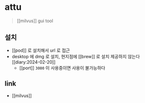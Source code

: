 # attu
> [[milvus]] gui tool

## 설치
- [[pod]] 로 설치해서 url 로 접근
- desktop 에 dmg 로 설치, 현지점에 [[brew]] 로 설치 제공하지 않는다 [[diary:2024-02-20]]
  - [[port]] `3000` 이 사용중이면 사용이 불가능하다

## link
- [[milvus]]
